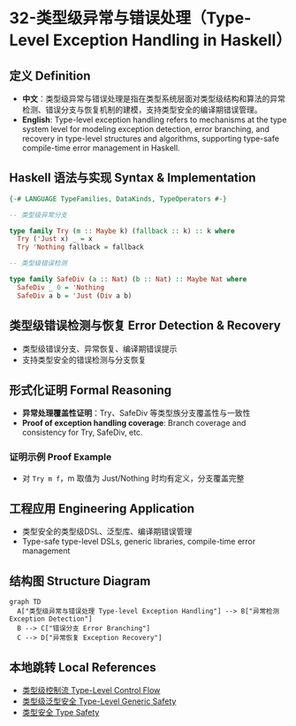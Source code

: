 # 32-类型级异常与错误处理（Type-Level Exception Handling in Haskell）

## 定义 Definition

- **中文**：类型级异常与错误处理是指在类型系统层面对类型级结构和算法的异常检测、错误分支与恢复机制的建模，支持类型安全的编译期错误管理。
- **English**: Type-level exception handling refers to mechanisms at the type system level for modeling exception detection, error branching, and recovery in type-level structures and algorithms, supporting type-safe compile-time error management in Haskell.

## Haskell 语法与实现 Syntax & Implementation

```haskell
{-# LANGUAGE TypeFamilies, DataKinds, TypeOperators #-}

-- 类型级异常分支

type family Try (m :: Maybe k) (fallback :: k) :: k where
  Try ('Just x) _ = x
  Try 'Nothing fallback = fallback

-- 类型级错误检测

type family SafeDiv (a :: Nat) (b :: Nat) :: Maybe Nat where
  SafeDiv _ 0 = 'Nothing
  SafeDiv a b = 'Just (Div a b)
```

## 类型级错误检测与恢复 Error Detection & Recovery

- 类型级错误分支、异常恢复、编译期错误提示
- 支持类型安全的错误检测与分支恢复

## 形式化证明 Formal Reasoning

- **异常处理覆盖性证明**：Try、SafeDiv 等类型族分支覆盖性与一致性
- **Proof of exception handling coverage**: Branch coverage and consistency for Try, SafeDiv, etc.

### 证明示例 Proof Example

- 对 `Try m f`，m 取值为 Just/Nothing 时均有定义，分支覆盖完整

## 工程应用 Engineering Application

- 类型安全的类型级DSL、泛型库、编译期错误管理
- Type-safe type-level DSLs, generic libraries, compile-time error management

## 结构图 Structure Diagram

```mermaid
graph TD
  A["类型级异常与错误处理 Type-level Exception Handling"] --> B["异常检测 Exception Detection"]
  B --> C["错误分支 Error Branching"]
  C --> D["异常恢复 Exception Recovery"]
```

## 本地跳转 Local References

- [类型级控制流 Type-Level Control Flow](../106-Type-Level-Control-Flow/01-Type-Level-Control-Flow-in-Haskell.md)
- [类型级泛型安全 Type-Level Generic Safety](../40-Type-Level-Generic-Safety/01-Type-Level-Generic-Safety-in-Haskell.md)
- [类型安全 Type Safety](../14-Type-Safety/01-Type-Safety-in-Haskell.md)
